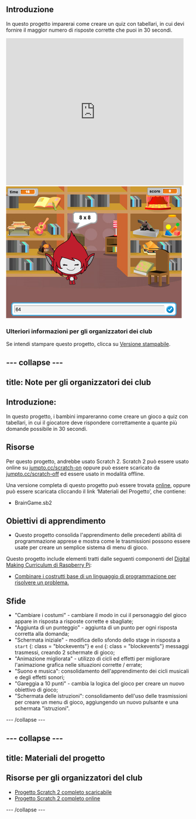 ## Introduzione

In questo progetto imparerai come creare un quiz con tabellari, in cui devi fornire il maggior numero di risposte corrette che puoi in 30 secondi.

<div class="scratch-preview">
  <iframe allowtransparency="true" width="485" height="402" src="https://scratch.mit.edu/projects/embed/42225768/?autostart=false" frameborder="0"></iframe>
  <img src="images/brain-final.png">
</div>

### Ulteriori informazioni per gli organizzatori dei club

Se intendi stampare questo progetto, clicca su [Versione stampabile](https://projects.raspberrypi.org/en/projects/brain-game/print).

## \--- collapse \---

## title: Note per gli organizzatori dei club

## Introduzione:

In questo progetto, i bambini impareranno come creare un gioco a quiz con tabellari, in cui il giocatore deve rispondere correttamente a quante più domande possibile in 30 secondi.

## Risorse

Per questo progetto, andrebbe usato Scratch 2. Scratch 2 può essere usato online su [jumpto.cc/scratch-on](http://jumpto.cc/scratch-on) oppure può essere scaricato da [jumpto.cc/scratch-off](http://jumpto.cc/scratch-off) ed essere usato in modalità offline.

Una versione completa di questo progetto può essere trovata [online](http://scratch.mit.edu/projects/42225768/#editor), oppure può essere scaricata cliccando il link ‘Materiali del Progetto’, che contiene:

* BrainGame.sb2

## Obiettivi di apprendimento

* Questo progetto consolida l'apprendimento delle precedenti abilità di programmazione apprese e mostra come le trasmissioni possono essere usate per creare un semplice sistema di menu di gioco.

Questo progetto include elementi tratti dalle seguenti componenti del [Digital Making Curriculum di Raspberry Pi](http://rpf.io/curriculum):

* [Combinare i costrutti base di un linguaggio di programmazione per risolvere un problema.](https://www.raspberrypi.org/curriculum/programming/builder)

## Sfide

* "Cambiare i costumi" - cambiare il modo in cui il personaggio del gioco appare in risposta a risposte corrette e sbagliate;
* "Aggiunta di un punteggio" - aggiunta di un punto per ogni risposta corretta alla domanda;
* "Schermata iniziale" - modifica dello sfondo dello stage in risposta a `start` {: class = "blockevents"} e `end` {: class = "blockevents"} messaggi trasmessi, creando 2 schermate di gioco;
* "Animazione migliorata" - utilizzo di cicli ed effetti per migliorare l'animazione grafica nelle situazioni corrette / errate;
* "Suono e musica": consolidamento dell'apprendimento dei cicli musicali e degli effetti sonori;
* "Gareggia a 10 punti" - cambia la logica del gioco per creare un nuovo obiettivo di gioco;
* "Schermata delle istruzioni": consolidamento dell'uso delle trasmissioni per creare un menu di gioco, aggiungendo un nuovo pulsante e una schermata "istruzioni".

\--- /collapse \---

## \--- collapse \---

## title: Materiali del progetto

## Risorse per gli organizzatori del club

* [Progetto Scratch 2 completo scaricabile](resources/BrainGame.sb2)
* [Progetto Scratch 2 completo online](http://scratch.mit.edu/projects/42225768/#editor)

\--- /collapse \---